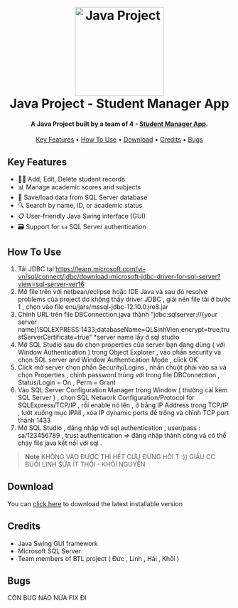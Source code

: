 <h1 align="center">
  <br>
  <a href="https://github.com/gglagVN/Java_BTL"><img src="https://avatars.githubusercontent.com/u/82758184?v=4" alt="Java Project" width="200"></a>
  <br>
  Java Project - Student Manager App
  <br>
</h1>

<h4 align="center">A Java Project built by a team of 4 - <a href="https://github.com/gglagVN/Java_BTL" target="_blank">Student Manager App</a>.</h4>

<p align="center">
  <a href="#key-features">Key Features</a> •
  <a href="#how-to-use">How To Use</a> •
  <a href="#download">Download</a> •
  <a href="#credits">Credits</a> •
  <a href="#bugs">Bugs</a> 
</p>

## Key Features

- 👨‍🎓 Add, Edit, Delete student records
- 📊 Manage academic scores and subjects
- 💾 Save/load data from SQL Server database
- 🔍 Search by name, ID, or academic status
- 📋 User-friendly Java Swing interface (GUI)
- 🗃️ Support for `sa` SQL Server authentication


## How To Use

1. Tải JDBC tại https://learn.microsoft.com/vi-vn/sql/connect/jdbc/download-microsoft-jdbc-driver-for-sql-server?view=sql-server-ver16
2. Mở file trên với netbean/eclipse hoặc IDE Java và sau đó resolve problems của project do không thấy driver JDBC , giải nén file tải ở bước 1 , chọn vào file enu/jars/mssql-jdbc-12.10.0.jre8.jar
3. Chỉnh URL trên file DBConnection.java thành "jdbc:sqlserver://{your server name}\\SQLEXPRESS:1433;databaseName=QLSinhVien;encrypt=true;trustServerCertificate=true" *server name lấy ở sql studio
4. Mở SQL Studio sau đó chọn properties của server bạn đang dùng ( với Window Authentication ) trong Object Explorer , vào phần security và chọn SQL server and Window Authentication Mode , click OK
5. Click mở server chọn phần Security/Logins , nhấn chuột phải vào sa và chọn Properties , chỉnh password trùng với trong file DBConnection , Status/Login = On , Perm = Grant
6. Vào SQL Server Configuration Manager trong Window ( thường cài kèm SQL Server ) , chọn SQL Network Configuration/Protocol for SQLExpress/TCP/IP , rồi enable nó lên , ở bảng IP Address trong TCP/IP , lướt xuống mục IPAll , xóa IP dynamic ports để trống và chỉnh TCP port thành 1433
7. Mở SQL Studio , đăng nhập với sql authentication , user/pass : sa/123456789 , trust authentication => đăng nhập thành công và có thể chạy file java kết nối với sql .

> **Note**
KHÔNG VÀO ĐƯỢC THÌ HẾT CỨU ĐỪNG HỎI T :)) GIẤU CC BUỔI LINH SỬA ÍT THÔI - KHÔI NGUYỄN

## Download

You can [click here](https://github.com/gglagVN/Java_BTL/archive/refs/heads/main.zip) to download the latest installable version 


## Credits

 - Java Swing GUI framework<br>
 - Microsoft SQL Server<br>
 - Team members of BTL project ( Đức , Linh , Hải , Khôi )<br>

## Bugs

CÒN BUG NÀO NỮA FIX ĐI


